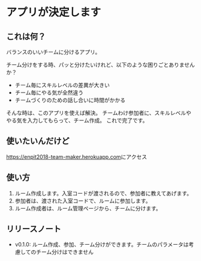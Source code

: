 # アプリが決定します

## これは何？

バランスのいいチームに分けるアプリ。

チーム分けをする時、パッと分けたいけれど、以下のような困りごとありませんか？

- チーム毎にスキルレベルの差異が大きい
- チーム毎にやる気が全然違う
- チームづくりのための話し合いに時間がかかる

そんな時は、このアプリを使えば解決。
チームわけ参加者に、スキルレベルややる気を入力してもらって、チーム作成。
これで完了です。

## 使いたいんだけど

<https://enpit2018-team-maker.herokuapp.com>にアクセス


## 使い方

1. ルーム作成します。入室コードが渡されるので、参加者に教えてあげます。
2. 参加者は、渡された入室コードで、ルームに参加します。
3. ルーム作成者は、ルーム管理ページから、チームに分けます。

## リリースノート

- v0.1.0: ルーム作成、参加、チーム分けができます。チームのパラメータは考慮してのチーム分けはできません
